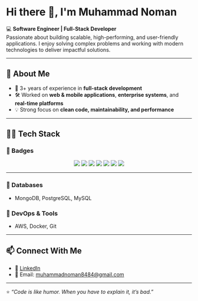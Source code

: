 # Hi there 👋, I'm Muhammad Noman  

💻 **Software Engineer | Full-Stack Developer**  
Passionate about building scalable, high-performing, and user-friendly applications. I enjoy solving complex problems and working with modern technologies to deliver impactful solutions.  

---

## 🚀 About Me  
- 🌟 3+ years of experience in **full-stack development**  
- 🛠 Worked on **web & mobile applications**, **enterprise systems**, and **real-time platforms**  
- 💡 Strong focus on **clean code, maintainability, and performance**  

---

## 🧑‍💻 Tech Stack  

### 🔹 Badges  

<p align="center">
  <img src="https://img.shields.io/badge/React-20232A?style=for-the-badge&logo=react&logoColor=61DAFB" />
  <img src="https://img.shields.io/badge/React_Native-20232A?style=for-the-badge&logo=react&logoColor=61DAFB" />
  <img src="https://img.shields.io/badge/Angular-DD0031?style=for-the-badge&logo=angular&logoColor=white" />
  <img src="https://img.shields.io/badge/NestJS-E0234E?style=for-the-badge&logo=nestjs&logoColor=white" />
  <img src="https://img.shields.io/badge/Node.js-43853D?style=for-the-badge&logo=node.js&logoColor=white" />
  <img src="https://img.shields.io/badge/JavaScript-F7DF1E?style=for-the-badge&logo=javascript&logoColor=black" />
  <img src="https://img.shields.io/badge/TypeScript-3178C6?style=for-the-badge&logo=typescript&logoColor=white" />
</p>

---

### 🔹 Databases  
- MongoDB, PostgreSQL, MySQL  

### 🔹 DevOps & Tools  
- AWS, Docker, Git 

---

## 📫 Connect With Me  
- 💼 [LinkedIn](https://www.linkedin.com/in/muhammadnoman-dev/)  
- 📧 Email: muhammadnoman8484@gmail.com  

---

⭐️ *“Code is like humor. When you have to explain it, it’s bad.”*  
